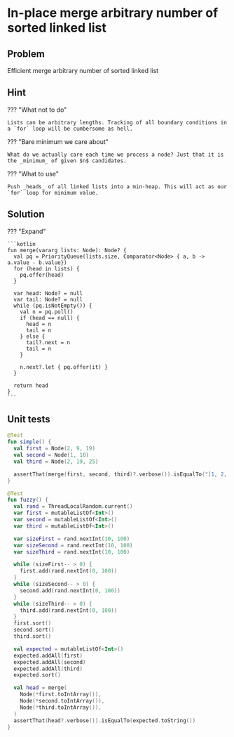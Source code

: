# In-place merge arbitrary number of sorted linked list

## Problem

Efficient merge arbitrary number of sorted linked list

## Hint

??? "What not to do"

    Lists can be arbitrary lengths. Tracking of all boundary conditions in a `for` loop will be cumbersome as hell.

??? "Bare minimum we care about"

    What do we actually care each time we process a node? Just that it is the _minimum_ of given $n$ candidates.

??? "What to use"

    Push _heads_ of all linked lists into a min-heap. This will act as our `for` loop for minimum value.

## Solution

??? "Expand"

    ```kotlin
    fun merge(vararg lists: Node): Node? {
      val pq = PriorityQueue(lists.size, Comparator<Node> { a, b -> a.value - b.value})
      for (head in lists) {
        pq.offer(head)
      }

      var head: Node? = null
      var tail: Node? = null
      while (pq.isNotEmpty()) {
        val n = pq.poll()
        if (head == null) {
          head = n
          tail = n
        } else {
          tail?.next = n
          tail = n
        }

        n.next?.let { pq.offer(it) }
      }

      return head
    }
    ```

## Unit tests

```kotlin linenums="1"
@Test
fun simple() {
  val first = Node(2, 9, 19)
  val second = Node(1, 10)
  val third = Node(2, 19, 25)

  assertThat(merge(first, second, third)?.verbose()).isEqualTo("[1, 2, 2, 9, 10, 19, 19, 25]")
}

@Test
fun fuzzy() {
  val rand = ThreadLocalRandom.current()
  var first = mutableListOf<Int>()
  var second = mutableListOf<Int>()
  var third = mutableListOf<Int>()

  var sizeFirst = rand.nextInt(10, 100)
  var sizeSecond = rand.nextInt(10, 100)
  var sizeThird = rand.nextInt(10, 100)

  while (sizeFirst-- > 0) {
    first.add(rand.nextInt(0, 100))
  }
  while (sizeSecond-- > 0) {
    second.add(rand.nextInt(0, 100))
  }
  while (sizeThird-- > 0) {
    third.add(rand.nextInt(0, 100))
  }
  first.sort()
  second.sort()
  third.sort()

  val expected = mutableListOf<Int>()
  expected.addAll(first)
  expected.addAll(second)
  expected.addAll(third)
  expected.sort()

  val head = merge(
    Node(*first.toIntArray()),
    Node(*second.toIntArray()),
    Node(*third.toIntArray()),
  )
  assertThat(head?.verbose()).isEqualTo(expected.toString())
}
```
